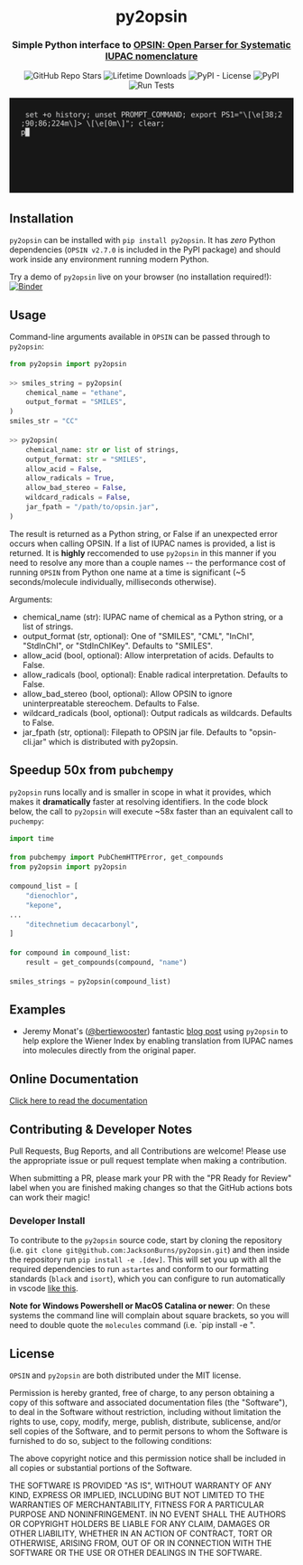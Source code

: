 <h1 align="center">py2opsin</h1> 
<h3 align="center">Simple Python interface to <a href="https://github.com/dan2097/opsin">OPSIN: Open Parser for Systematic IUPAC nomenclature</a></h3>

<p align="center">
  <img alt="GitHub Repo Stars" src="https://img.shields.io/github/stars/JacksonBurns/py2opsin?style=social">
  <img alt="Lifetime Downloads" src="https://static.pepy.tech/personalized-badge/py2opsin?period=total&units=none&left_color=grey&right_color=red&left_text=Lifetime%20Downloads">
  <img alt="PyPI - License" src="https://img.shields.io/github/license/JacksonBurns/py2opsin">
  <img alt="PyPI" src="https://img.shields.io/pypi/v/py2opsin">
  <img alt="Run Tests" src="https://github.com/JacksonBurns/py2opsin/actions/workflows/run_tests.yml/badge.svg?branch=main&event=schedule">
</p>

<p align="center">  
  <img alt="py2opsin demo" src="https://github.com/JacksonBurns/py2opsin/blob/main/py2opsin_demo.gif">
</p> 

## Installation
`py2opsin` can be installed with `pip install py2opsin`. It has _zero_ Python dependencies (`OPSIN v2.7.0` is included in the PyPI package) and should work inside any environment running modern Python.

Try a demo of `py2opsin` live on your browser (no installation required!): [![Binder](https://mybinder.org/badge_logo.svg)](https://mybinder.org/v2/gh/JacksonBurns/py2opsin/HEAD?labpath=examples%2Fpy2opsin_example.ipynb)

## Usage
Command-line arguments available in `OPSIN` can be passed through to `py2opsin`:

```python
from py2opsin import py2opsin

>> smiles_string = py2opsin(
    chemical_name = "ethane",
    output_format = "SMILES",
)
smiles_str = "CC"

>> py2opsin(
    chemical_name: str or list of strings,
    output_format: str = "SMILES",
    allow_acid = False,
    allow_radicals = True,
    allow_bad_stereo = False,
    wildcard_radicals = False,
    jar_fpath = "/path/to/opsin.jar",
)
```

The result is returned as a Python string, or False if an unexpected error occurs when calling OPSIN. If a list of IUPAC names is provided, a list is returned. It is __highly__ reccomended to use `py2opsin` in this manner if you need to resolve any more than a couple names -- the performance cost of running `OPSIN` from Python one name at a time is significant (~5 seconds/molecule individually, milliseconds otherwise).

Arguments:
 - chemical_name (str): IUPAC name of chemical as a Python string, or a list of strings.
 - output_format (str, optional): One of "SMILES", "CML", "InChI", "StdInChI", or "StdInChIKey". Defaults to "SMILES".
 - allow_acid (bool, optional): Allow interpretation of acids. Defaults to False.
 - allow_radicals (bool, optional): Enable radical interpretation. Defaults to False.
 - allow_bad_stereo (bool, optional): Allow OPSIN to ignore uninterpreatable stereochem. Defaults to False.
 - wildcard_radicals (bool, optional): Output radicals as wildcards. Defaults to False.
 - jar_fpath (str, optional): Filepath to OPSIN jar file. Defaults to "opsin-cli.jar" which is distributed with py2opsin.


## Speedup 50x from `pubchempy`
`py2opsin` runs locally and is smaller in scope in what it provides, which makes it __dramatically__ faster at resolving identifiers. In the code block below, the call to `py2opsin` will execute ~58x faster than an equivalent call to `puchempy`:
```python
import time

from pubchempy import PubChemHTTPError, get_compounds
from py2opsin import py2opsin

compound_list = [
    "dienochlor",
    "kepone",
...
    "ditechnetium decacarbonyl",
]

for compound in compound_list:
    result = get_compounds(compound, "name")

smiles_strings = py2opsin(compound_list)
```


## Examples
 - Jeremy Monat's ([@bertiewooster](https://github.com/bertiewooster)) fantastic [blog post](https://bertiewooster.github.io/2023/03/10/Revisiting-a-Classic-Cheminformatics-Paper-The-Wiener-Index.html) using `py2opsin` to help explore the Wiener Index by enabling translation from IUPAC names into molecules directly from the original paper.

## Online Documentation
[Click here to read the documentation](https://JacksonBurns.github.io/py2opsin/)

## Contributing & Developer Notes
Pull Requests, Bug Reports, and all Contributions are welcome! Please use the appropriate issue or pull request template when making a contribution.

When submitting a PR, please mark your PR with the "PR Ready for Review" label when you are finished making changes so that the GitHub actions bots can work their magic!

### Developer Install

To contribute to the `py2opsin` source code, start by cloning the repository (i.e. `git clone git@github.com:JacksonBurns/py2opsin.git`) and then inside the repository run `pip install -e .[dev]`. This will set you up with all the required dependencies to run `astartes` and conform to our formatting standards (`black` and `isort`), which you can configure to run automatically in vscode [like this](https://marcobelo.medium.com/setting-up-python-black-on-visual-studio-code-5318eba4cd00#:~:text=Go%20to%20settings%20in%20your,%E2%80%9D%20and%20select%20%E2%80%9Cblack%E2%80%9D.).

__Note for Windows Powershell or MacOS Catalina or newer__: On these systems the command line will complain about square brackets, so you will need to double quote the `molecules` command (i.e. `pip install -e ".

## License
`OPSIN` and `py2opsin` are both distributed under the MIT license.

Permission is hereby granted, free of charge, to any person obtaining a copy
of this software and associated documentation files (the "Software"), to deal
in the Software without restriction, including without limitation the rights
to use, copy, modify, merge, publish, distribute, sublicense, and/or sell
copies of the Software, and to permit persons to whom the Software is
furnished to do so, subject to the following conditions:

The above copyright notice and this permission notice shall be included in all
copies or substantial portions of the Software.

THE SOFTWARE IS PROVIDED "AS IS", WITHOUT WARRANTY OF ANY KIND, EXPRESS OR
IMPLIED, INCLUDING BUT NOT LIMITED TO THE WARRANTIES OF MERCHANTABILITY,
FITNESS FOR A PARTICULAR PURPOSE AND NONINFRINGEMENT. IN NO EVENT SHALL THE
AUTHORS OR COPYRIGHT HOLDERS BE LIABLE FOR ANY CLAIM, DAMAGES OR OTHER
LIABILITY, WHETHER IN AN ACTION OF CONTRACT, TORT OR OTHERWISE, ARISING FROM,
OUT OF OR IN CONNECTION WITH THE SOFTWARE OR THE USE OR OTHER DEALINGS IN THE
SOFTWARE.

